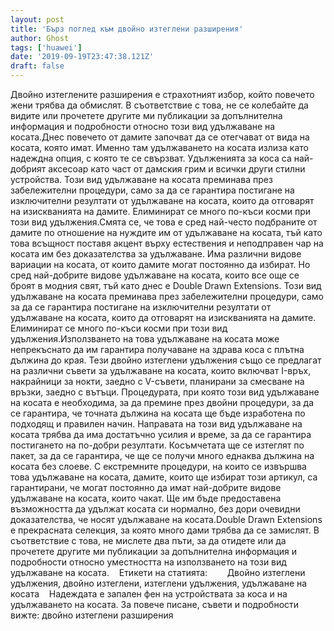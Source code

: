 ```yaml
---
layout: post
title: 'Бърз поглед към двойно изтеглени разширения'
author: Ghost
tags: ['huawei']
date: '2019-09-19T23:47:38.121Z'
draft: false
---
```


Двойно изтеглените разширения е страхотният избор, който повечето жени трябва да обмислят. В съответствие с това, не се колебайте да видите или прочетете другите ми публикации за допълнителна информация и подробности относно този вид удължаване на косата.Днес повечето от дамите започват да се отегчават от вида на косата, която имат. Именно там удължаването на косата излиза като надеждна опция, с която те се свързват. Удълженията за коса са най-добрият аксесоар като част от дамския грим и всички други стилни устройства. Този вид удължаване на косата преминава през забележителни процедури, само за да се гарантира постигане на изключителни резултати от удължаване на косата, които да отговарят на изискванията на дамите. Елиминират се много по-къси косми при този вид удължения.Смята се, че това е сред най-често подбраните от дамите по отношение на нуждите им от удължаване на косата, тъй като това всъщност поставя акцент върху естествения и неподправен чар на косата им без доказателства за удължаване. Има различни видове вариации на косата, от които дамите могат постоянно да избират. Но сред най-добрите видове удължаване на косата, които все още се броят в модния свят, тъй като днес е Double Drawn Extensions. Този вид удължаване на косата преминава през забележителни процедури, само за да се гарантира постигане на изключителни резултати от удължаване на косата, които да отговарят на изискванията на дамите. Елиминират се много по-къси косми при този вид удължения.Използването на това удължаване на косата може непрекъснато да им гарантира получаване на здрава коса с плътна дължина до края. Тези двойно изтеглени удължения също се предлагат на различни съвети за удължаване на косата, които включват I-връх, накрайници за нокти, заедно с V-съвети, планирани за смесване на връзки, заедно с вътъци. Процедурата, при която този вид удължаване на косата е необходима, за да премине през двойни процедури, за да се гарантира, че точната дължина на косата ще бъде изработена по подходящ и правилен начин. Направата на този вид удължаване на косата трябва да има достатъчно усилия и време, за да се гарантира постигането на по-добри резултати. Косъмчетата ще се изтеглят по пакет, за да се гарантира, че ще се получи много еднаква дължина на косата без слоеве. С екстремните процедури, на които се извършва това удължаване на косата, дамите, които ще избират този артикул, са гарантирани, че могат постоянно да имат най-добрите видове удължаване на косата, които чакат. Ще им бъде предоставена възможността да удължат косата си нормално, без дори очевидни доказателства, че носят удължаване на косата.Double Drawn Extensions е прекрасната селекция, за която много дами трябва да се замислят. В съответствие с това, не мислете два пъти, за да отидете или да прочетете другите ми публикации за допълнителна информация и подробности относно уместността на използването на този вид удължаване на косата.    Етикети на статията:        Двойно изтеглени удължения, двойно изтеглени, изтеглени удължения, удължаване на косата    Надеждата е запален фен на устройствата за коса и на удължаването на косата. За повече писане, съвети и подробности вижте: двойно изтеглени разширения
